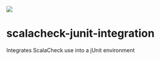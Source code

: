 [![](https://jitpack.io/v/jockbert/scalacheck-junit-integration.svg)](https://jitpack.io/#jockbert/scalacheck-junit-integration)

# scalacheck-junit-integration
Integrates ScalaCheck use into a jUnit environment
